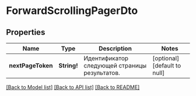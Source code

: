 # ForwardScrollingPagerDto

## Properties
Name | Type | Description | Notes
------------ | ------------- | ------------- | -------------
**nextPageToken** | **String!** | Идентификатор следующей страницы результатов. | [optional] [default to null]

[[Back to Model list]](../README.md#documentation-for-models) [[Back to API list]](../README.md#documentation-for-api-endpoints) [[Back to README]](../README.md)


